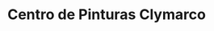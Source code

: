 ---
title: "Centro de Pinturas Clymarco"
url: /quetzaltenango/centro-de-pinturas-clymarco/
shop: Farben
---